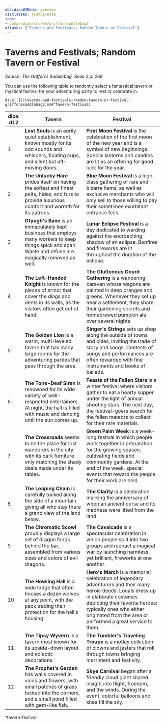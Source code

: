 ```yaml
---
obsidianUIMode: preview
cssclasses: json5e-note
tags:
- compendium/src/5e/griffonssaddlebag2
aliases: ["Taverns and Festivals; Random Tavern or Festival"]
---
```

# Taverns and Festivals; Random Tavern or Festival
*Source: The Griffon's Saddlebag, Book 2 p. 268* 

You can use the following table to randomly select a fantastical tavern or mystical festival for your adventuring party to rest or celebrate in.

`dice: [](taverns-and-festivals-random-tavern-or-festival-griffonssaddlebag2.md#^tavern-festival)`

| dice: d12 | Tavern | Festival |
|-----------|--------|----------|
| 1 | **Lost Souls** is an eerily quiet establishment, known mostly for its odd sounds and whispers, floating cups, and silent but oft-moving doors. | **First Moon Festival** is the celebration of the first moon of the new year and is a symbol of new beginnings. Special lanterns and candles are lit as an offering for good luck for the year. |
| 2 | **The Unlucky Hare** prides itself on having the softest and finest pelts, hides, and furs to provide luxurious comfort and warmth for its patrons. | **Blue Moon Festival** is a high-class gathering of rare and bizarre items, as well as exclusive merchants who will only sell to those willing to pay their sometimes exorbitant entrance fees. |
| 3 | **Otyugh's Bane** is an immaculately kept business that employs many workers to keep things spick and span. Waste and refuse are magically removed as well. | **Lunar Eclipse Festival** is a day dedicated to warding against the encroaching shadow of an eclipse. Bonfires and fireworks are lit throughout the duration of the eclipse. |
| 4 | **The Left-Handed Knight** is known for the pieces of armor that cover the dings and dents in its walls, as the visitors often get out of hand. | **The Gluttonous Gourd Gathering** is a wandering caravan whose wagons are painted in deep oranges and greens. Whenever they set up near a settlement, they share their gardening secrets and homebrewed pumpkin ale over several nights. |
| 5 | **The Golden Lion** is a warm, multi-leveled tavern that has many large rooms for the adventuring parties that pass through the area. | **Singer's Strings** sets up shop along the outside of towns and cities, inviting the trade of story and songs. Contests of songs and performances are often rewarded with fine instruments and books of ballads. |
| 6 | **The Tone-Deaf Siren** is renowned for its wide variety of well-respected entertainers. At night, the hall is filled with music and dancing until the sun comes up. | **Feasts of the Fallen Stars** is a winter festival where visitors gather to eat a hearty supper under the light of annual shooting stars. The next day, the festival-goers search for the fallen meteors to collect for their rare materials. |
| 7 | **The Crossroads** seems to be the place for lost wanderers in the city, with its dark furniture only matching the shady deals made under its tables. | **Green Palm Week** is a week-long festival in which people work together in preparation for the growing season, cultivating fields and community gardens. At the end of the week, special events that reward the people for their work are held. |
| 8 | **The Leaping Chain** is carefully tucked along the side of a mountain, giving all who stay there a grand view of the land below. | **The Clarity** is a celebration marking the anniversary of when an ancient curse and its madness were lifted from the land.  |
| 9 | **The Chromatic Scowl** proudly displays a large set of dragon fangs behind the bar, assembled from various sizes and colors of evil dragons. | **The Cavalcade** is a spectacular celebration in which people split into two groups and reenact a magical war by launching harmless, yet brilliant, fireworks at one another. |
| 10 | **The Howling Hall** is a wide lodge that often houses a dozen wolves at any point, with the pack trading their protection for the hall's housing. | **Hero's March** is a memorial celebration of legendary adventurers and their many heroic deeds. Locals dress up in elaborate costumes depicting their favorite heroes: typically ones who either originated from the area or performed a great service to them. |
| 11 | **The Tipsy Wyvern** is a tavern most known for its upside-down layout and eclectic decorations. | **The Tumbler's Traveling Troupe** is a motley collection of clowns and jesters that roll through towns bringing merriment and festivity. |
| 12 | **The Prophet's Garden** has walls covered in vines and flowers, with small patches of grass tucked into the corners, and a small pond filled with gem-like fish. | **Skye Carnival** began after a friendly cloud giant shared insight into flight, freedom, and the winds. During the event, colorful balloons and kites fill the sky. |
^tavern-festival